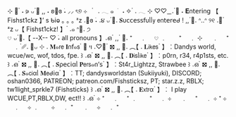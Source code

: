 ⊹ 🌸 ๋ ˖ ⪩ ៶៸ ๋࣭🍥 ,, ˖ ʚ💮ɞ ࣪˖ ⸝⸝ ৎ୭
⊹⠀ ๋⠀𝅄 𓂃 ๑   ࣪   ˖  ✧   ๋   𝅄 𓂃 ⊹
♡♡ ̲ ̲ 𝅄  ๋🧼 ˖ 𝐄𐓣𝗍𝖾𝗋𝗂𐓣𝗀 【 Fishst1ckz 】’ s ᑲ𝗂ⱺ ｡ ｡ ｡ ᶻz 𝅄🍧ɞ ࣪˖
𝅄૪ ៶៸  ๋🌷𝅄 𝐒υ𝖼𝖼𝖾𝗌𝗌𝖿υᥣᥣ𝗒 𝖾𐓣𝗍𝖾𝗋𝖾ᑯ ! ,, ๋🍥𝅄 ᐢ..ᐢ
   ୨୧ 𝅄💮 ๋ ᶻz ៶៸【 Fishst1ckz! 】 ๋ 𝅄๑ ᐢ🧼𝅄 ੭     
 𔘓 ៶៸ ๋🌸𝅄【 --X-- ♡ ࣪˖ all pronouns 】𝅄ഒ ๋ ,,  ๋ 🏩𝅄
    ⁺ 　﹒　 𔘓 ﹒　　⁺ 　﹒ ⊹ 　 ﹒ 　⁺ 　﹒
     ๋␥𝅄 🍧៶៸ ⊹ 𝅄 𝐌๑𝗋𝖾 𝚰𐓣𝖿๑𝗌  ๋  🧼 ױ 𝅄♡゙ ๋
𖣯 ,, 🌸𝅄 ︵【  𝅄 𝐋𝗂𝗄𝖾𝗌  ๋   】︰Dandys world, wcue/wc, wof, tdos, fpe.   ꒱ 𝅄ഒ  ๋
𖣯 ,, 💞𝅄 ︵【  𝅄 𝐃𝗂𝗌ᥣ𝗂𝗄𝖾  ๋   】︰p0rn, r34, r4p1sts, etc.   ꒱ 𝅄ഒ  ๋
𖣯 ,, 💮𝅄 ︵【  𝅄 𝐒ρ𝖾𝖼𝗂αᥣ 𝐏𝖾𝗋𝗌๑𐓣’𝗌  ๋   】︰St4r_Lightzz, Strawbee   ꒱ 𝅄ഒ  ๋
𖣯 ,, 🍧𝅄 ︵【  𝅄 𝐒๑𝖼𝗂αᥣ 𝐌𝖾ᑯ𝗂α  ๋   】︰TT; dandysworldstan (Sukiiyuki), DISCORD; oshan0366, PATREON; patreon.com/Fishsticksz, PT; star.z.z, RBLX; tw1light_sprkle7 (Fishsticks)   ꒱ 𝅄ഒ  ๋
𖣯 ,, 🍥𝅄 ︵【  𝅄 𝐄𝗑𝗍𝗋α  ๋   】︰ I play WCUE,PT,RBLX,DW, ect!!  ꒱ 𝅄ഒ  ๋
⊹  ⁺ 　﹒　 ⁺ ﹒　　⁺ 　﹒ ⊹ 　 ﹒ 　⁺ 　﹒ ⊹
⁺  ⊹ 　﹒　 ⊹ ﹒　　⊹ 　﹒ ⁺ 　 ﹒ 　⊹ 　﹒ ⁺
